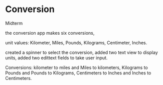 # Conversion
Midterm


the conversion app makes six conversions,

unit values:
Kilometer, Miles, Pounds, Kilograms, Centimeter, Inches.

created a spinner to select the conversion,
added two text view to display units,
added two edittext fields to take user input.

Conversions:
kilometer to miles and Miles to kilometers,
Kilograms to Pounds and Pounds to Kilograms,
Centimeters to Inches and Inches to Centimeters.
